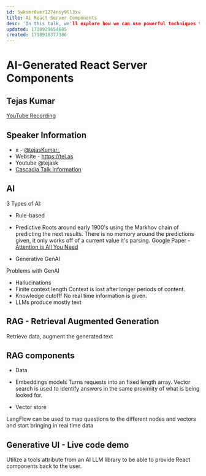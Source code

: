 ```yaml
---
id: 5wksmr0vmr1274nsy9ll3xv
title: Ai React Server Components
desc: 'In this talk, we'll explore how we can use powerful techniques to generate React Server Components and then use them on the client to relay rich information to our users, providing the best possible user experience.'
updated: 1718929654685
created: 1718918377386
---
```

# AI-Generated React Server Components
## Tejas Kumar
[YouTube Recording](https://www.youtube.com/watch?v=Yj1gWCBqHIA)

## Speaker Information
- x - [@tejasKumar_](https://twitter.com/tejasKumar_)
- Website - https://tej.as
- Youtube @tejask
- [Cascadia Talk Information](https://cascadiajs.com/2024/talks/ai-generated-react-server-components)

## AI
3 Types of AI:
- Rule-based

- Predictive
Roots around early 1900's using the Markhov chain of predicting the next results. There is no memory around the predictions given, it only works off of a current value it's parsing.
Google Paper - [Attention is All You Need](https://research.google/pubs/attention-is-all-you-need/)

- Generative
GenAI

Problems with GenAI
- Hallucinations
- Finite context length
    Context is lost after longer periods of content. 
- Knowledge cutofff
No real time information is given.
- LLMs produce mostly text

## RAG - Retrieval Augmented Generation
Retrieve data, augment the generated text

## RAG components
- Data

- Embeddings models
Turns requests into an fixed length array. Vector search is used to identify answers in the same proximity of what is being looked for. 
- Vector store

LangFlow can be used to map questions to the different nodes and vectors and start bringing in real time data

## Generative UI - Live code demo
Utilize a tools attribute from an AI LLM library to be able to provide React components back to the user.
